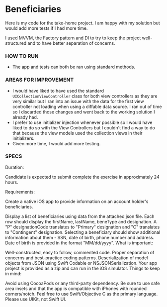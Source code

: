 # Beneficiaries

Here is my code for the take-home project.  I am happy with my solution but would add more tests if I had more time.

I used MVVM, the Factory pattern and DI to try to keep the project well-structured and to have better separation of concerns.

### HOW TO RUN
- The app and tests can both be ran using standard methods.

### AREAS FOR IMPROVEMENT
- I would have liked to have used the standard `UICollectionViewController` class for both view controllers as they are very similar but I ran into an issue with the data for the first view controller not loading when using a diffable data source.  I ran out of time so I discarded those changes and went back to the working solution I already had.
- I prefer to use initializer injection whenever possible so I would have liked to do so with the View Controllers but I couldn't find a way to do that because the view models used the collection views in their initializers.
- Given more time, I would add more testing.

### SPECS

Duration:

Candidate is expected to submit complete the exercise in approximately 24 hours. 

Requirements: 

Create a native iOS app to provide information on an account holder's beneficiaries.

Display a list of beneficiaries using data from the attached json file. Each row should display the firstName, lastName, beneType and designation. A "P" designationCode translates to "Primary" designation and "C" translates to "Contingent" designation.
Selecting a beneficiary should show additional information about them - SSN, date of birth, phone number and address. Date of birth is provided in the format "MM/dd/yyyy".
What is important:

Well-constructed, easy to follow, commented code. 
Proper separation of concerns and best-practice coding patterns. 
Deserialization of model objects from JSON using Swift Codable or NSJSONSerialization.
Your app project is provided as a zip and can run in the iOS simulator.
Things to keep in mind:

Avoid using CocoaPods or any third-party dependency.
Be sure to use safe area insets and that the app is compatible with iPhones with rounded corners/notch.
Feel free to use Swift/Objective C as the primary language. 
Please use UIKit, not Swift UI.
